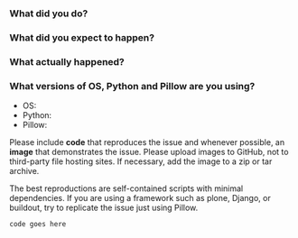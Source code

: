 ### What did you do?

### What did you expect to happen?

### What actually happened?

### What versions of OS, Python and Pillow are you using?

* OS: 
* Python: 
* Pillow: 

Please include **code** that reproduces the issue and whenever possible, an **image** that demonstrates the issue. Please upload images to GitHub, not to third-party file hosting sites. If necessary, add the image to a zip or tar archive.

The best reproductions are self-contained scripts with minimal dependencies. If you are using a framework such as plone, Django, or buildout, try to replicate the issue just using Pillow. 

```python
code goes here
```

